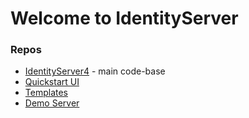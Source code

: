 # Welcome to IdentityServer


### Repos

* [IdentityServer4](https://github.com/IdentityServer/IdentityServer4) - main code-base
* [Quickstart UI](https://github.com/IdentityServer/IdentityServer4.Quickstart.UI)
* [Templates](https://github.com/IdentityServer/IdentityServer4.Templates)
* [Demo Server](https://github.com/IdentityServer/IdentityServer4.Demo)
